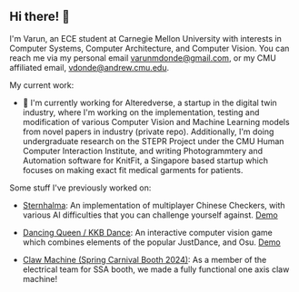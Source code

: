 ## Hi there! 👋

I'm Varun, an ECE student at Carnegie Mellon University with interests in Computer Systems, Computer Architecture, and Computer Vision. You can reach me via my personal email varunmdonde@gmail.com, or my CMU affiliated email, vdonde@andrew.cmu.edu. 

My current work:

- 🔭 I'm currently working for Alteredverse, a startup in the digital twin industry, where I'm working on the implementation, testing and modification of various Computer Vision and Machine Learning models from novel papers in industry (private repo). Additionally, I'm doing undergraduate research on the STEPR Project under the CMU Human Computer Interaction Institute, and writing Photogrammtery and Automation software for KnitFit, a Singapore based startup which focuses on making exact fit medical garments for patients.

Some stuff I've previously worked on:
  
- [Sternhalma]([https://github.com/varundonde/sternhalma]): An implementation of multiplayer Chinese Checkers, with various AI difficulties that you can challenge yourself against. [Demo]([(https://youtu.be/tDjLDnwg4sE)])

- [Dancing Queen / KKB Dance]([(https://github.com/varundonde/DancingQueen)]): An interactive computer vision game which combines elements of the popular JustDance, and Osu. [Demo]([(https://www.youtube.com/watch?v=zFXRLTc7a5A)])

- [Claw Machine (Spring Carnival Booth 2024)]([(https://github.com/varundonde/Claw-Machine-Booth-2024)]): As a member of the electrical team for SSA booth, we made a fully functional one axis claw machine!









